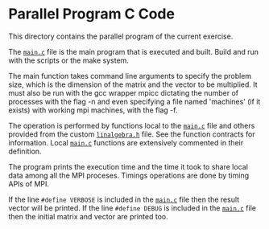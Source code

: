 # Parallel Program C Code

This directory contains the parallel program of the current exercise.

The [`main.c`](./src/main.c) file is the main program that is executed and built. Build and run with the scripts or the make system.

The main function takes command line arguments to specify the problem size, which is the dimension of the matrix and the vector to be multiplied. It must also be run with the gcc
wrapper mpicc dictating the number of processes with the flag -n and even specifying a file named 'machines' (if it exists) with working mpi machines, with the flag -f.

The operation is performed by functions local to the [`main.c`](./src/main.c) file and others provided from the custom [`linalgebra.h`](./inc/linalgebra.h) file.
See the function contracts for information. Local [`main.c`](./src/main.c) functions are extensively commented in their definition.

The program prints the execution time and the time it took to share local data among all the MPI proceses.
Timings operations are done by timing APIs of MPI.

If the line `#define VERBOSE` is included in the [`main.c`](./src/main.c) file then the result vector will be printed.
If the line `#define DEBUG` is included in the [`main.c`](./src/main.c) file then the initial matrix and vector are printed too.

